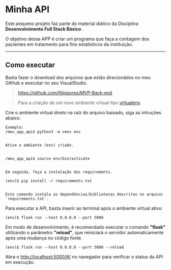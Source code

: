 # Minha API

Este pequeno projeto faz parte do material diático da Disciplina **Desenvolvimento Full Stack Básico** .

O objetivo dessa APP é criar um programa que faça a contagem dos pacientes em tratamento para fins estatísticos da instituição. 

---
## Como executar 

Basta fazer o download dos arquivos que estão direcionádos no meu GitHub e executar no seu VisualStudio.
>https://github.com/filipiayres/MVP-Back-end



> Para a criação de um novo ambiente virtual tipo [virtualenv](https://virtualenv.pypa.io/en/latest/installation.html).

Crie o ambiente virtual direto na raíz do arquivo baixado, siga as intruções abaixo:


```
Exemplo: 
/meu_app_api$ python3 -m venv env


Ative o ambiente (env) criado.


/meu_app_api$ source env/bin/activate


Em seguida, faça a instalação dos requirements. 

(env)$ pip install -r requirements.txt


Este comando instala as dependências/bibliotecas descritas no arquivo `requirements.txt`.
```

Para executar a API, basta inserir ao terminal após o ambiente virtual ativo:

```
(env)$ flask run --host 0.0.0.0 --port 5000
```

Em modo de desenvolvimento, é recomendado executar o comando **"flask"** utilizando o parâmetro **"reload"**, que reiniciará o servidor
automaticamente após uma mudança no código fonte. 

```
(env)$ flask run --host 0.0.0.0 --port 5000 --reload
```

Abra o [http://localhost:5000/#/](http://localhost:5000/#/) no navegador para verificar o status da API em execução.
